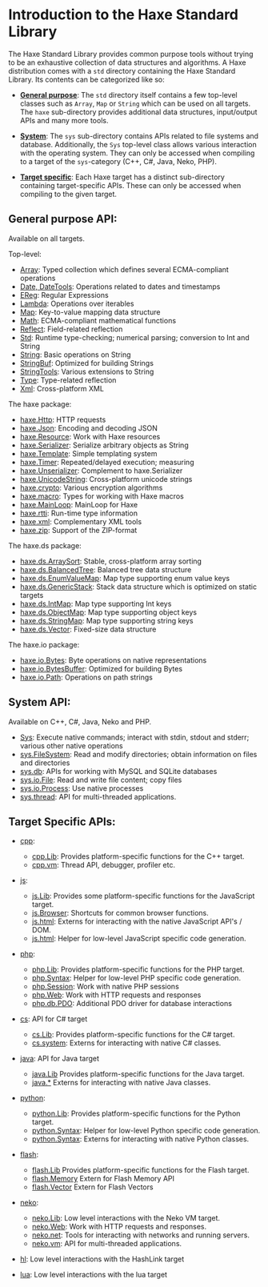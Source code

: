 Introduction to the Haxe Standard Library
=======

The Haxe Standard Library provides common purpose tools without trying to be an exhaustive collection of data structures and algorithms. A Haxe distribution comes with a `std` directory containing the Haxe Standard Library. Its contents can be categorized like so:

* [**General purpose**](#general-purpose-api): The `std` directory itself contains a few top-level classes such as `Array`, `Map` or `String` which can be used on all targets. The `haxe` sub-directory provides additional data structures, input/output APIs and many more tools.

* [**System**](#sys-api): The `sys` sub-directory contains APIs related to file systems and database. Additionally, the `Sys` top-level class allows various interaction with the operating system. They can only be accessed when compiling to a target of the `sys`-category (C++, C#, Java, Neko, PHP).

* [**Target specific**](#target-apis): Each Haxe target has a distinct sub-directory containing target-specific APIs. These can only be accessed when compiling to the given target.

<a class="anch" id="general-purpose-api"></a>

General purpose API:
--------------

Available on all targets.

Top-level:

* [Array](https://api.haxe.org/Array.html): Typed collection which defines several ECMA-compliant operations
* [Date, DateTools](https://api.haxe.org/Date.html): Operations related to dates and timestamps
* [EReg](https://api.haxe.org/EReg.html): Regular Expressions
* [Lambda](https://api.haxe.org/Lambda.html): Operations over iterables
* [Map](https://api.haxe.org/Map.html): Key-to-value mapping data structure
* [Math](https://api.haxe.org/Math.html): ECMA-compliant mathematical functions
* [Reflect](https://api.haxe.org/Reflect.html): Field-related reflection
* [Std](https://api.haxe.org/Std.html): Runtime type-checking; numerical parsing; conversion to Int and String
* [String](https://api.haxe.org/String.html): Basic operations on String
* [StringBuf](https://api.haxe.org/StringBuf.html): Optimized for building Strings
* [StringTools](https://api.haxe.org/StringTools.html): Various extensions to String
* [Type](https://api.haxe.org/Type.html): Type-related reflection
* [Xml](https://api.haxe.org/Xml.html): Cross-platform XML
 
The haxe package:

* [haxe.Http](https://api.haxe.org/haxe/Http.html): HTTP requests
* [haxe.Json](https://api.haxe.org/haxe/Json.html): Encoding and decoding JSON
* [haxe.Resource](https://api.haxe.org/haxe/Resource.html): Work with Haxe resources
* [haxe.Serializer](https://api.haxe.org/haxe/Serializer.html): Serialize arbitrary objects as String
* [haxe.Template](https://api.haxe.org/haxe/Template.html): Simple templating system
* [haxe.Timer](https://api.haxe.org/haxe/Timer.html): Repeated/delayed execution; measuring
* [haxe.Unserializer](https://api.haxe.org/haxe/Unserializer.html): Complement to haxe.Serializer
* [haxe.UnicodeString](https://api.haxe.org/UnicodeString.html): Cross-platform unicode strings
* [haxe.crypto](https://api.haxe.org/haxe/crypto/): Various encryption algorithms
* [haxe.macro](https://api.haxe.org/haxe/macro/): Types for working with Haxe macros
* [haxe.MainLoop](https://api.haxe.org/haxe/MainLoop.html): MainLoop for Haxe
* [haxe.rtti](https://api.haxe.org/haxe/rtti/): Run-time type information
* [haxe.xml](https://api.haxe.org/haxe/xml/): Complementary XML tools
* [haxe.zip](https://api.haxe.org/haxe/zip/): Support of the ZIP-format

The haxe.ds package:

* [haxe.ds.ArraySort](https://api.haxe.org/haxe/ds/ArraySort.html): Stable, cross-platform array sorting
* [haxe.ds.BalancedTree](https://api.haxe.org/haxe/ds/BalancedTree.html): Balanced tree data structure
* [haxe.ds.EnumValueMap](https://api.haxe.org/haxe/ds/EnumValueMap.html): Map type supporting enum value keys
* [haxe.ds.GenericStack](https://api.haxe.org/haxe/ds/GenericStack.html): Stack data structure which is optimized on static targets
* [haxe.ds.IntMap](https://api.haxe.org/haxe/ds/IntMap.html): Map type supporting Int keys
* [haxe.ds.ObjectMap](https://api.haxe.org/haxe/ds/ObjectMap.html): Map type supporting object keys
* [haxe.ds.StringMap](https://api.haxe.org/haxe/ds/StringMap.html): Map type supporting string keys
* [haxe.ds.Vector](https://api.haxe.org/haxe/ds/Vector.html): Fixed-size data structure

The haxe.io package:

* [haxe.io.Bytes](https://api.haxe.org/haxe/io/Bytes.html): Byte operations on native representations
* [haxe.io.BytesBuffer](https://api.haxe.org/haxe/io/BytesData.html): Optimized for building Bytes
* [haxe.io.Path](https://api.haxe.org/haxe/io/Path.html): Operations on path strings

<a class="anch" id="sys-api"></a>

System API:
--------------

Available on C++, C#, Java, Neko and PHP.

* [Sys](https://api.haxe.org/Sys.html): Execute native commands; interact with stdin, stdout and stderr; various other native operations
* [sys.FileSystem](https://api.haxe.org/sys/FileSystem.html): Read and modify directories; obtain information on files and directories
* [sys.db](https://api.haxe.org/sys/db/): APIs for working with MySQL and SQLite databases
* [sys.io.File](https://api.haxe.org/sys/io/File.html): Read and write file content; copy files
* [sys.io.Process](https://api.haxe.org/sys/io/Process.html): Use native processes
* [sys.thread](https://api.haxe.org/sys/thread/): API for multi-threaded applications.

<a class="anch" id="target-apis"></a>

Target Specific APIs:
--------------------------------

* [cpp](https://api.haxe.org/cpp/):

	* [cpp.Lib](https://api.haxe.org/cpp/Lib.html): Provides platform-specific functions for the C++ target.
	* [cpp.vm](https://api.haxe.org/cpp/vm/): Thread API, debugger, profiler etc.

* [js](https://api.haxe.org/js/): 

	* [js.Lib](https://api.haxe.org/js/Lib.html): Provides some platform-specific functions for the JavaScript target.
	* [js.Browser](https://api.haxe.org/js/Browser.html): Shortcuts for common browser functions.
	* [js.html](https://api.haxe.org/js/html/): Externs for interacting with the native JavaScript API's / DOM.
	* [js.html](https://api.haxe.org/js/Syntax.html): Helper for low-level JavaScript specific code generation.

* [php](https://api.haxe.org/php/): 

	* [php.Lib](https://api.haxe.org/php/Lib.html): Provides platform-specific functions for the PHP target.
	* [php.Syntax](https://api.haxe.org/php/Syntax.html): Helper for low-level PHP specific code generation.
	* [php.Session](https://api.haxe.org/php/Session.html): Work with native PHP sessions
	* [php.Web](https://api.haxe.org/php/Web.html): Work with HTTP requests and responses
	* [php.db.PDO](https://api.haxe.org/php/db/PDO.html): Additional PDO driver for database interactions  

* [cs](https://api.haxe.org/cs/): API for C# target

	* [cs.Lib](https://api.haxe.org/cs/Lib.html): Provides platform-specific functions for the C# target.
	* [cs.system](https://api.haxe.org/cs/system/): Externs for interacting with native C# classes.

* [java](https://api.haxe.org/java/): API for Java target

	* [java.Lib](https://api.haxe.org/java/Lib.html) Provides  platform-specific functions for the Java target.
	* [java.*](https://api.haxe.org/java/) Externs for interacting with native Java classes.

* [python](https://api.haxe.org/python/): 

	* [python.Lib](https://api.haxe.org/python/Lib.html): Provides platform-specific functions for the Python target.
	* [python.Syntax](https://api.haxe.org/python/Syntax.html): Helper for low-level Python specific code generation.
	* [python.Syntax](https://api.haxe.org/python/lib/): Externs for interacting with native Python classes.

* [flash](https://api.haxe.org/flash/):

	* [flash.Lib](https://api.haxe.org/flash/Lib.html) Provides  platform-specific functions for the Flash target.
	* [flash.Memory](https://api.haxe.org/flash/Memory.html) Extern for Flash Memory API
	* [flash.Vector](https://api.haxe.org/flash/Vector.html) Extern for Flash Vectors  

* [neko](https://api.haxe.org/neko/):

	* [neko.Lib](https://api.haxe.org/neko/Lib.html): Low level interactions with the Neko VM target.
	* [neko.Web](https://api.haxe.org/neko/Web.html): Work with HTTP requests and responses.
	* [neko.net](https://api.haxe.org/neko/net/): Tools for interacting with networks and running servers.
	* [neko.vm](https://api.haxe.org/neko/vm/): API for multi-threaded applications.

* [hl](https://api.haxe.org/hl/): Low level interactions with the HashLink target

* [lua](https://api.haxe.org/lua/):  Low level interactions with the lua target
